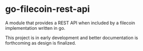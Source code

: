 # go-filecoin-rest-api

A module that provides a REST API when included by a filecoin implementation written in go.

This project is in early development and better documentation is forthcoming as design is finalized.
